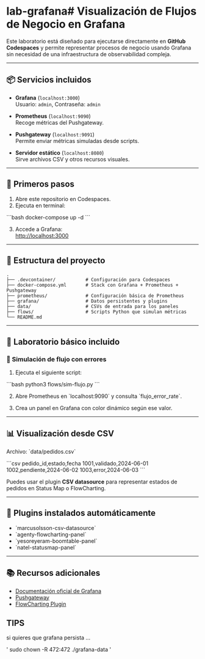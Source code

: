 # lab-grafana# Visualización de Flujos de Negocio en Grafana

Este laboratorio está diseñado para ejecutarse directamente en **GitHub Codespaces** y permite representar procesos de negocio usando Grafana sin necesidad de una infraestructura de observabilidad compleja.

---

## 📦 Servicios incluidos

- **Grafana** (`localhost:3000`)  
  Usuario: `admin`, Contraseña: `admin`

- **Prometheus** (`localhost:9090`)  
  Recoge métricas del Pushgateway.

- **Pushgateway** (`localhost:9091`)  
  Permite enviar métricas simuladas desde scripts.

- **Servidor estático** (`localhost:8080`)  
  Sirve archivos CSV y otros recursos visuales.

---

## 🚀 Primeros pasos

1. Abre este repositorio en Codespaces.
2. Ejecuta en terminal:

\`\`\`bash
docker-compose up -d
\`\`\`

3. Accede a Grafana:  
   [http://localhost:3000](http://localhost:3000)

---

## 📂 Estructura del proyecto

```
.
├── .devcontainer/           # Configuración para Codespaces
├── docker-compose.yml       # Stack con Grafana + Prometheus + Pushgateway
├── prometheus/              # Configuración básica de Prometheus
├── grafana/                 # Datos persistentes y plugins
├── data/                    # CSVs de entrada para los paneles
├── flows/                   # Scripts Python que simulan métricas
└── README.md
```

---

## 🧪 Laboratorio básico incluido

### 🔸 Simulación de flujo con errores

1. Ejecuta el siguiente script:

\`\`\`bash
python3 flows/sim-flujo.py
\`\`\`

2. Abre Prometheus en \`localhost:9090\` y consulta \`flujo_error_rate\`.

3. Crea un panel en Grafana con color dinámico según ese valor.

---

## 📊 Visualización desde CSV

Archivo: \`data/pedidos.csv\`

\`\`\`csv
pedido_id,estado,fecha
1001,validado,2024-06-01
1002,pendiente,2024-06-02
1003,error,2024-06-03
\`\`\`

Puedes usar el plugin **CSV datasource** para representar estados de pedidos en Status Map o FlowCharting.

---

## 🔌 Plugins instalados automáticamente

- \`marcusolsson-csv-datasource\`
- \`agenty-flowcharting-panel\`
- \`yesoreyeram-boomtable-panel\`
- \`natel-statusmap-panel\`

---

## 📚 Recursos adicionales

- [Documentación oficial de Grafana](https://grafana.com/docs/)
- [Pushgateway](https://prometheus.io/docs/practices/pushing/)
- [FlowCharting Plugin](https://github.com/algenty/grafana-flowcharting)



## TIPS

si quieres que grafana persista ...

' sudo chown -R 472:472 ./grafana-data '